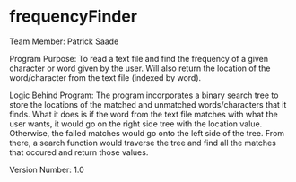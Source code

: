 # frequencyFinder
Team Member: 
Patrick Saade

Program Purpose: 
To read a text file and find the frequency of a given character or word given by the user. 
Will also return the location of the word/character from the text file (indexed by word).

Logic Behind Program:
The program incorporates a binary search tree to store the locations of the matched and unmatched words/characters that it finds.
What it does is if the word from the text file matches with what the user wants, it would go on the right side tree with the location
value. Otherwise, the failed matches would go onto the left side of the tree. From there, a search function would traverse the tree
and find all the matches that occured and return those values.

Version Number: 1.0
